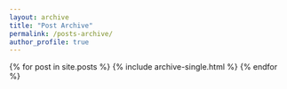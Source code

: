 ```yaml
---
layout: archive
title: "Post Archive"
permalink: /posts-archive/
author_profile: true
---
```


{% for post in site.posts %}
  {% include archive-single.html %}
{% endfor %}